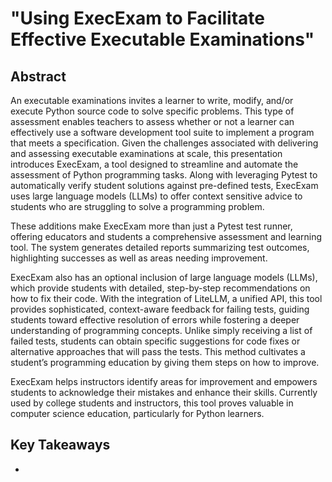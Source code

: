 # "Using ExecExam to Facilitate Effective Executable Examinations"

## Abstract

An executable examinations invites a learner to write, modify, and/or execute
Python source code to solve specific problems. This type of assessment enables
teachers to assess whether or not a learner can effectively use a software
development tool suite to implement a program that meets a specification. Given
the challenges associated with delivering and assessing executable examinations
at scale, this presentation introduces ExecExam, a tool designed to streamline
and automate the assessment of Python programming tasks. Along with leveraging
Pytest to automatically verify student solutions against pre-defined tests,
ExecExam uses large language models (LLMs) to offer context sensitive advice to
students who are struggling to solve a programming problem.


These additions make ExecExam more than
just a Pytest test runner, offering educators and students a comprehensive
assessment and learning tool. The system generates detailed reports summarizing
test outcomes, highlighting successes as well as areas needing improvement.

ExecExam also has an optional inclusion of large language models (LLMs), which
provide students with detailed, step-by-step recommendations on how to fix their
code. With the integration of LiteLLM, a unified API, this tool provides
sophisticated, context-aware feedback for failing tests, guiding students toward
effective resolution of errors while fostering a deeper understanding of
programming concepts. Unlike simply receiving a list of failed tests, students
can obtain specific suggestions for code fixes or alternative approaches that
will pass the tests. This method cultivates a student’s programming education by
giving them steps on how to improve.

ExecExam helps instructors identify areas for improvement and empowers students
to acknowledge their mistakes and enhance their skills. Currently used by
college students and instructors, this tool proves valuable in computer science
education, particularly for Python learners.

## Key Takeaways

- 

